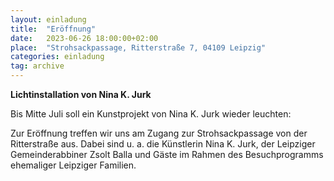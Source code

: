 ```yaml
---
layout: einladung
title:  "Eröffnung"
date:   2023-06-26 18:00:00+02:00
place:  "Strohsackpassage, Ritterstraße 7, 04109 Leipzig"
categories: einladung
tag: archive
---
```


**Lichtinstallation von Nina K. Jurk**

Bis Mitte Juli soll ein Kunstprojekt von Nina K. Jurk wieder leuchten:

Zur Eröffnung treffen wir uns am Zugang zur Strohsackpassage von der Ritterstraße aus.
Dabei sind u. a. die Künstlerin Nina K. Jurk, der Leipziger Gemeinderabbiner Zsolt Balla und Gäste im Rahmen des Besuchprogramms ehemaliger Leipziger Familien.
